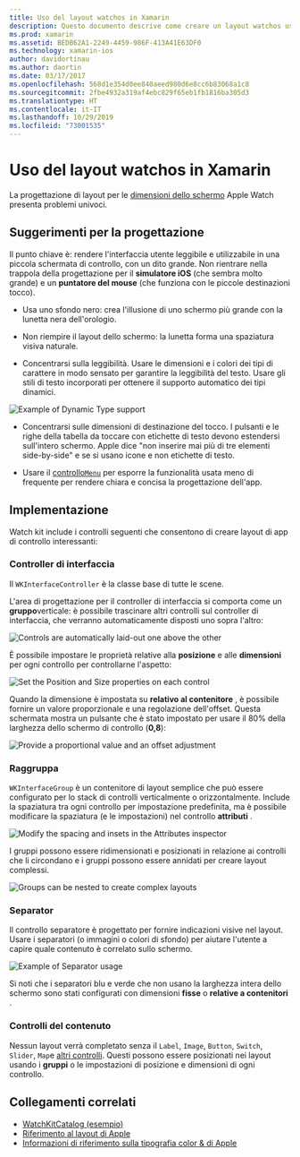 ```yaml
---
title: Uso del layout watchos in Xamarin
description: Questo documento descrive come creare un layout watchos usando Xamarin. Vengono descritti i controller di interfaccia, i gruppi, i separatori e i controlli contenuto.
ms.prod: xamarin
ms.assetid: BEDB62A1-2249-4459-986F-413A41E63DF0
ms.technology: xamarin-ios
author: davidortinau
ms.author: daortin
ms.date: 03/17/2017
ms.openlocfilehash: 568d1e354d0ee840aeed980d6e8cc6b83068a1c8
ms.sourcegitcommit: 2fbe4932a319af4ebc829f65eb1fb1816ba305d3
ms.translationtype: HT
ms.contentlocale: it-IT
ms.lasthandoff: 10/29/2019
ms.locfileid: "73001535"
---
```

# <a name="working-with-watchos-layout-in-xamarin"></a>Uso del layout watchos in Xamarin

La progettazione di layout per le [dimensioni dello schermo](~/ios/watchos/app-fundamentals/screen-sizes.md) Apple Watch presenta problemi univoci.

## <a name="design-tips"></a>Suggerimenti per la progettazione

Il punto chiave è: rendere l'interfaccia utente leggibile e utilizzabile in una piccola schermata di controllo, con un dito grande. Non rientrare nella trappola della progettazione per il **simulatore iOS** (che sembra molto grande) e un **puntatore del mouse** (che funziona con le piccole destinazioni tocco).

- Usa uno sfondo nero: crea l'illusione di uno schermo più grande con la lunetta nera dell'orologio.

- Non riempire il layout dello schermo: la lunetta forma una spaziatura visiva naturale.

- Concentrarsi sulla leggibilità. Usare le dimensioni e i colori dei tipi di carattere in modo sensato per garantire la leggibilità del testo. Usare gli stili di testo incorporati per ottenere il supporto automatico dei tipi dinamici.

![](layout-images/type.png "Example of Dynamic Type support")

- Concentrarsi sulle dimensioni di destinazione del tocco. I pulsanti e le righe della tabella da toccare con etichette di testo devono estendersi sull'intero schermo. Apple dice "non inserire mai più di tre elementi side-by-side" e se si usano icone e non etichette di testo.

- Usare il [controllo`Menu`](~/ios/watchos/user-interface/menu.md) per esporre la funzionalità usata meno di frequente per rendere chiara e concisa la progettazione dell'app.

## <a name="implementation"></a>Implementazione

Watch kit include i controlli seguenti che consentono di creare layout di app di controllo interessanti:

### <a name="interface-controller"></a>Controller di interfaccia

Il `WKInterfaceController` è la classe base di tutte le scene.

L'area di progettazione per il controller di interfaccia si comporta come un **gruppo**verticale: è possibile trascinare altri controlli sul controller di interfaccia, che verranno automaticamente disposti uno sopra l'altro:

![](layout-images/controller-scene.png "Controls are automatically laid-out one above the other")

È possibile impostare le proprietà relative alla **posizione** e alle **dimensioni** per ogni controllo per controllarne l'aspetto:

![](layout-images/positionsize-attributes.png "Set the Position and Size properties on each control")

Quando la dimensione è impostata su **relativo al contenitore** , è possibile fornire un valore proporzionale e una regolazione dell'offset. Questa schermata mostra un pulsante che è stato impostato per usare il 80% della larghezza dello schermo di controllo (**0,8**):

![](layout-images/button-attributes.png "Provide a proportional value and an offset adjustment")

### <a name="group"></a>Raggruppa

`WKInterfaceGroup` è un contenitore di layout semplice che può essere configurato per lo stack di controlli verticalmente o orizzontalmente. Include la spaziatura tra ogni controllo per impostazione predefinita, ma è possibile modificare la spaziatura (e le impostazioni) nel controllo **attributi** .

![](layout-images/group-attributes.png "Modify the spacing and insets in the Attributes inspector")

I gruppi possono essere ridimensionati e posizionati in relazione ai controlli che li circondano e i gruppi possono essere annidati per creare layout complessi.

![](layout-images/group-scene.png "Groups can be nested to create complex layouts")

### <a name="separator"></a>Separator

Il controllo separatore è progettato per fornire indicazioni visive nel layout. Usare i separatori (o immagini o colori di sfondo) per aiutare l'utente a capire quale contenuto è correlato sullo schermo.

![](layout-images/separator-scene.png "Example of Separator usage")

Si noti che i separatori blu e verde che non usano la larghezza intera dello schermo sono stati configurati con dimensioni **fisse** o **relative a contenitori** .

### <a name="content-controls"></a>Controlli del contenuto

Nessun layout verrà completato senza il `Label`, `Image`, `Button`, `Switch`, `Slider`, `Map`e [altri controlli](~/ios/watchos/user-interface/index.md).
Questi possono essere posizionati nei layout usando i **gruppi** o le impostazioni di posizione e dimensioni di ogni controllo.

## <a name="related-links"></a>Collegamenti correlati

- [WatchKitCatalog (esempio)](https://docs.microsoft.com/samples/xamarin/ios-samples/watchos-watchkitcatalog)
- [Riferimento al layout di Apple](https://developer.apple.com/library/prerelease/ios/documentation/UserExperience/Conceptual/WatchHumanInterfaceGuidelines/Layout.html)
- [Informazioni di riferimento sulla tipografia color & di Apple](https://developer.apple.com/library/prerelease/ios/documentation/UserExperience/Conceptual/WatchHumanInterfaceGuidelines/ColorandTypography.html)
